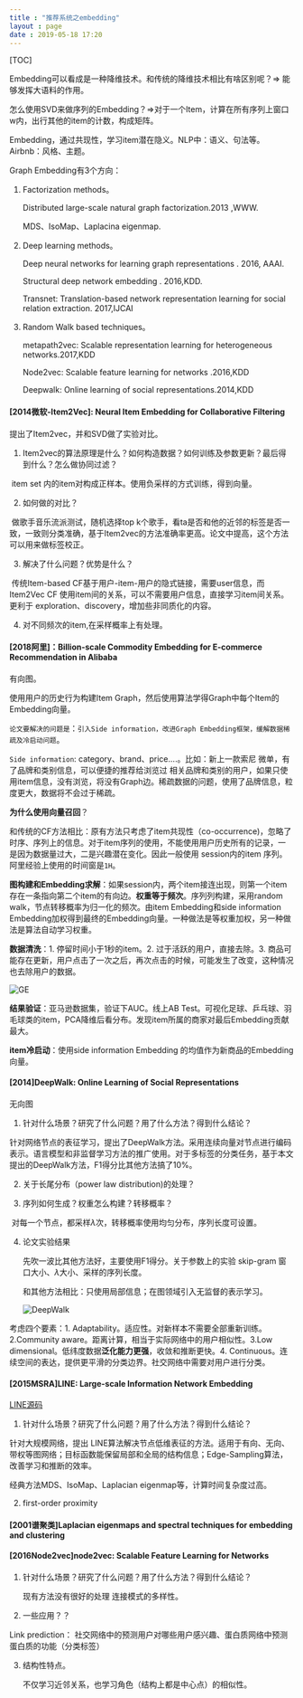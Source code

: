 ```yaml
---
title : "推荐系统之embedding"
layout : page
date : 2019-05-18 17:20
---
```


[TOC]

Embedding可以看成是一种降维技术。和传统的降维技术相比有啥区别呢？=> 能够发挥大语料的作用。

怎么使用SVD来做序列的Embedding？=>对于一个Item，计算在所有序列上窗口w内，出行其他的item的计数，构成矩阵。

Embedding，通过共现性，学习item潜在隐义。NLP中：语义、句法等。Airbnb：风格、主题。

Graph Embedding有3个方向：

1. Factorization methods。

      Distributed large-scale natural graph factorization.2013 ,WWW.

      MDS、IsoMap、Laplacina eigenmap.

2. Deep learning methods。

     Deep neural networks for learning graph representations . 2016, AAAI.

     Structural deep network embedding . 2016,KDD.

     Transnet: Translation-based network representation learning for social relation extraction. 2017,IJCAI

3. Random Walk based techniques。

   metapath2vec: Scalable representation learning for heterogeneous networks.2017,KDD

   Node2vec: Scalable feature learning for networks .2016,KDD

   Deepwalk: Online learning of social representations.2014,KDD

   

#### [2014微软-Item2Vec]: Neural Item Embedding for Collaborative Filtering 

提出了Item2vec，并和SVD做了实验对比。

1. Item2vec的算法原理是什么？如何构造数据？如何训练及参数更新？最后得到什么？怎么做协同过滤？

​        item set 内的item对构成正样本。使用负采样的方式训练，得到向量。

2. 如何做的对比？

​    做歌手音乐流派测试，随机选择top k个歌手，看ta是否和他的近邻的标签是否一致，一致则分类准确，基于Item2vec的方法准确率更高。论文中提高，这个方法可以用来做标签校正。

3. 解决了什么问题？优势是什么？

​      传统Item-based CF基于用户-item-用户的隐式链接，需要user信息，而Item2Vec CF 使用item间的关系，可以不需要用户信息，直接学习item间关系。更利于 exploration、discovery，增加些非同质化的内容。

4. 对不同频次的item,在采样概率上有处理。



#### [2018阿里]：Billion-scale Commodity Embedding for E-commerce Recommendation in Alibaba

有向图。

使用用户的历史行为构建Item Graph，然后使用算法学得Graph中每个Item的Embedding向量。

`论文要解决的问题是`：`引入Side information，改进Graph Embedding框架，缓解数据稀疏及冷启动问题`。

`Side information`: category、brand、price....。比如：新上一款索尼 微单，有了品牌和类别信息，可以便捷的推荐给浏览过 相关品牌和类别的用户，如果只使用item信息，没有浏览，将没有Graph边。稀疏数据的问题，使用了品牌信息，粒度更大，数据将不会过于稀疏。

**为什么使用向量召回**？

和传统的CF方法相比：原有方法只考虑了item共现性（co-occurrence)，忽略了时序、序列上的信息。对于item序列的使用，不能使用用户历史所有的记录，一是因为数据量过大，二是兴趣潜在变化。因此一般使用 session内的item 序列。阿里经验上使用的时间窗是`1H`。



**图构建和Embedding求解**：如果session内，两个item接连出现，则第一个item存在一条指向第二个item的有向边。**权重等于频次**。序列列构建，采用random walk，节点转移概率为归一化的频次。由item Embedding和side information Embedding加权得到最终的Embedding向量。一种做法是等权重加权，另一种做法是算法自动学习权重。

**数据清洗**：1. 停留时间小于1秒的item。2. 过于活跃的用户，直接去除。3. 商品可能存在更新，用户点击了一次之后，再次点击的时候，可能发生了改变，这种情况也去除用户的数据。

<img src="/wiki/static/images/GraphEmbedding1.png"  alt="GE"/>



**结果验证**：亚马逊数据集，验证下AUC。线上AB Test。可视化足球、乒乓球、羽毛球类的item，PCA降维后看分布。发现item所属的商家对最后Embedding贡献最大。

**item冷启动**：使用side information Embedding 的均值作为新商品的Embedding向量。



#### [2014]DeepWalk: Online Learning of Social Representations 

无向图

1. 针对什么场景？研究了什么问题？用了什么方法？得到什么结论？ 

针对网络节点的表征学习，提出了DeepWalk方法。采用连续向量对节点进行编码表示。语言模型和非监督学习方法的推广使用。对于多标签的分类任务，基于本文提出的DeepWalk方法，F1得分比其他方法搞了10%。

2. 关于长尾分布（power law distribution)的处理？



3. 序列如何生成？权重怎么构建？转移概率？

​       对每一个节点，都采样$\lambda$次，转移概率使用均匀分布，序列长度可设置。

4. 论文实验结果

      先吹一波比其他方法好，主要使用F1得分。关于参数上的实验 skip-gram 窗口大小、$\lambda$大小、采样的序列长度。

   和其他方法相比：只使用局部信息；在图领域引入无监督的表示学习。

   <img src="/wiki/static/images/GraphEmbedding1.png"  alt="DeepWalk"/>

考虑四个要素：1. Adaptability。适应性。对新样本不需要全部重新训练。2.Community aware。距离计算，相当于实际网络中的用户相似性。3.Low dimensional。低纬度数据**泛化能力更强**，收敛和推断更快。4. Continuous。连续空间的表达，提供更平滑的分类边界。社交网络中需要对用户进行分类。



#### [2015MSRA]LINE: Large-scale Information Network Embedding 

[LINE源码](https://github.com/tangjianpku/LINE)

1. 针对什么场景？研究了什么问题？用了什么方法？得到什么结论？ 

针对大规模网络，提出 LINE算法解决节点低维表征的方法。适用于有向、无向、带权等图网络；目标函数能保留局部和全局的结构信息；Edge-Sampling算法，改善学习和推断的效率。

 经典方法MDS、IsoMap、Laplacian eigenmap等，计算时间复杂度过高。

2. first-order proximity 

#### [2001谱聚类]Laplacian eigenmaps and spectral techniques for embedding and clustering



#### [2016Node2vec]node2vec: Scalable Feature Learning for Networks 

1. 针对什么场景？研究了什么问题？用了什么方法？得到什么结论？ 

   现有方法没有很好的处理 连接模式的多样性。

   

2. 一些应用？？

 Link prediction： 社交网络中的预测用户对哪些用户感兴趣、蛋白质网络中预测蛋白质的功能（分类标签）



3. 结构性特点。

   不仅学习近邻关系，也学习角色（结构上都是中心点）的相似性。